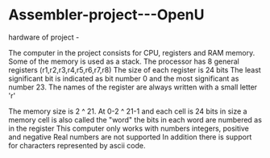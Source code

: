 # Assembler-project---OpenU
hardware of project - 

The computer in the project consists for CPU, registers and RAM memory.
Some of the memory is used as a stack.
The processor has 8 general registers (r1,r2,r3,r4,r5,r6,r7,r8)
The size of each register is 24 bits
The least significant bit is indicated as bit number 0 and the most significant as number 23.
The names of the register are always written with a small letter 'r'

The memory size is 2 ^ 21.
At 0-2 ^ 21-1 and each cell is 24 bits in size a memory cell is also called the "word" the bits in each word are numbered as in the register
This computer only works with numbers integers, positive and negative
Real numbers are not supported
In addition there is support for characters represented by ascii code.
